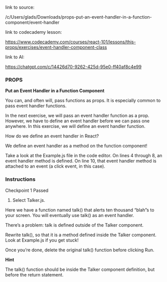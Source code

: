 link to source:

/c/Users/glads/Downloads/props-put-an-event-handler-in-a-function-component/event-handler


link to codecademy lesson:

https://www.codecademy.com/courses/react-101/lessons/this-props/exercises/event-handler-component-class


link to AI:

https://chatgpt.com/c/14426d70-9262-425d-95e0-ff40af8c4e99


### PROPS

**Put an Event Handler in a Function Component**

You can, and often will, pass functions as props. It is especially common to pass event handler functions.

In the next exercise, we will pass an event handler function as a prop. However, we have to define an event handler before we can pass one anywhere. In this exercise, we will define an event handler function.

How do we define an event handler in React?

We define an event handler as a method on the function component!

Take a look at the Example.js file in the code editor. On lines 4 through 8, an event handler method is defined. On line 10, that event handler method is attached to an event (a click event, in this case).

### Instructions

Checkpoint 1 Passed

1. Select Talker.js.

Here we have a function named talk() that alerts ten thousand “blah”s to your screen. You will eventually use talk() as an event handler.

There’s a problem: talk is defined outside of the Talker component.

Rewrite talk(), so that it is a method defined inside the Talker component. Look at Example.js if you get stuck!

Once you’re done, delete the original talk() function before clicking Run.

**Hint**

The talk() function should be inside the Talker component definition, but before the return statement.

